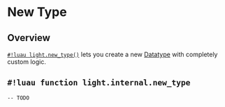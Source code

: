 # New Type

## Overview

[`#!luau light.new_type()`](./new_type.md) lets you create a new [Datatype](../../datatypes/index.md) with completely
custom logic.

## `#!luau function light.internal.new_type`

```luau title='<!-- internal --> <!-- client --> <!-- server --> <!-- shared --> <!-- sync -->'
-- TODO
```

